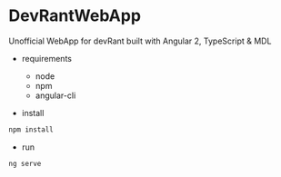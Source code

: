 # DevRantWebApp
Unofficial WebApp for devRant built with Angular 2, TypeScript &amp; MDL

- requirements
  - node
  - npm
  - angular-cli

- install 
```bash
npm install
````

- run 
```bash
ng serve
```